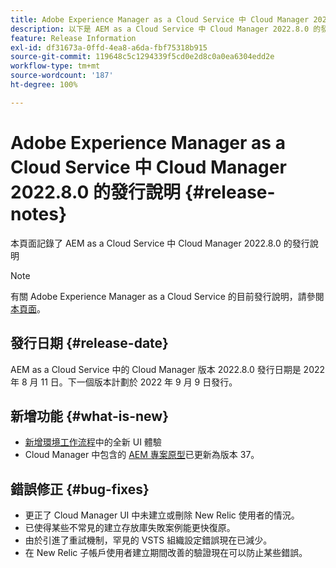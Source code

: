 ```yaml
---
title: Adobe Experience Manager as a Cloud Service 中 Cloud Manager 2022.8.0 的發行說明
description: 以下是 AEM as a Cloud Service 中 Cloud Manager 2022.8.0 的發行說明。
feature: Release Information
exl-id: df31673a-0ffd-4ea8-a6da-fbf75318b915
source-git-commit: 119648c5c1294339f5cd0e2d8c0a0ea6304edd2e
workflow-type: tm+mt
source-wordcount: '187'
ht-degree: 100%

---
```


# Adobe Experience Manager as a Cloud Service 中 Cloud Manager 2022.8.0 的發行說明 {#release-notes}

本頁面記錄了 AEM as a Cloud Service 中 Cloud Manager 2022.8.0 的發行說明

>[!NOTE]
>
>有關 Adobe Experience Manager as a Cloud Service 的目前發行說明，請參閱[本頁面](/help/release-notes/release-notes-cloud/release-notes-current.md)。

## 發行日期 {#release-date}

AEM as a Cloud Service 中的 Cloud Manager 版本 2022.8.0 發行日期是 2022 年 8 月 11 日。下一個版本計劃於 2022 年 9 月 9 日發行。

## 新增功能 {#what-is-new}

* [新增環境工作流程](/help/implementing/cloud-manager/manage-environments.md)中的全新 UI 體驗
* Cloud Manager 中包含的 [AEM 專案原型](https://experienceleague.adobe.com/docs/experience-manager-core-components/using/developing/archetype/overview.html?lang=zh-Hant)已更新為版本 37。

## 錯誤修正 {#bug-fixes}

* 更正了 Cloud Manager UI 中未建立或刪除 New Relic 使用者的情況。
* 已使得某些不常見的建立存放庫失敗案例能更快復原。
* 由於引進了重試機制，罕見的 VSTS 組織設定錯誤現在已減少。
* 在 New Relic 子帳戶使用者建立期間改善的驗證現在可以防止某些錯誤。
